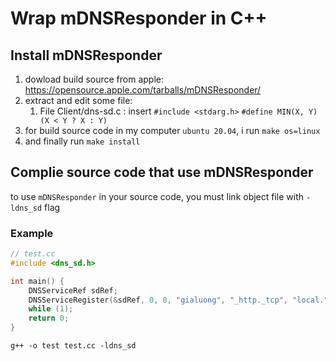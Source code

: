 # Wrap mDNSResponder in C++

## Install mDNSResponder

1. dowload build source from apple: https://opensource.apple.com/tarballs/mDNSResponder/
2. extract and edit some file:
    1. File Client/dns-sd.c : insert `#include <stdarg.h>` `#define MIN(X, Y) (X < Y ? X : Y)`
3. for build source code in my computer `ubuntu 20.04`, i run `make os=linux`
4. and finally run `make install`

## Complie source code that use mDNSResponder
to use `mDNSResponder` in your source code, you must link object file with `-ldns_sd` flag </br>

### Example
``` C++
// test.cc
#include <dns_sd.h>

int main() {
    DNSServiceRef sdRef;
    DNSServiceRegister(&sdRef, 0, 0, "gialuong", "_http._tcp", "local.", NULL, 1, NULL, NULL, NULL);
    while (1);
    return 0;
}
```
```
g++ -o test test.cc -ldns_sd
```
